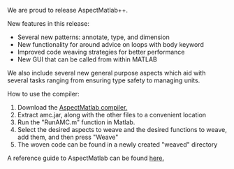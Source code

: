 We are proud to release AspectMatlab++. 

New features in this release:

-   Several new patterns: annotate, type, and dimension
-   New functionality for around advice on loops with body keyword
-   Improved code weaving strategies for better performance
-   New GUI that can be called from within MATLAB


We also include several new general purpose aspects which aid with several tasks ranging from ensuring type safety to managing units.




How to use the compiler:


1.   Download the [AspectMatlab compiler.](http://www.sable.mcgill.ca/mclab/projects/aspect-matlab/amc/AspectMatlab.zip)
2.   Extract amc.jar, along with the other files to a convenient location
3.   Run the "RunAMC.m" function in Matlab.
4.   Select the desired aspects to weave and the desired functions to weave, add them, and then press "Weave"
5.   The woven code can be found in a newly created "weaved" directory


A reference guide to AspectMatlab can be found [here.](http://www.sable.mcgill.ca/mclab/projects/aspect-matlab/usermanual.pdf)
